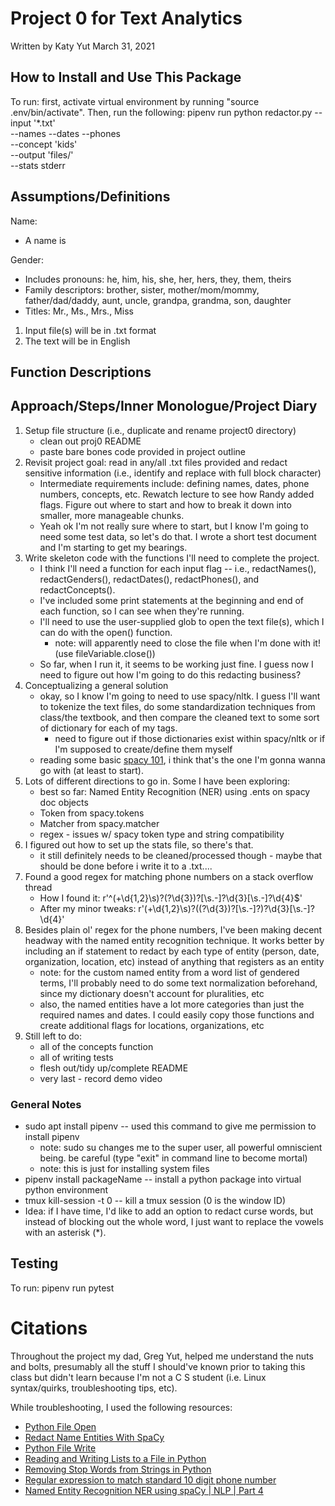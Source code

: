 # Project 0 for Text Analytics
Written by Katy Yut
March 31, 2021

## How to Install and Use This Package
To run: first, activate virtual environment by running "source .env/bin/activate". Then, run the following:
pipenv run python redactor.py --input '\*.txt' \
                    --names --dates --phones \
                    --concept 'kids' \
                    --output 'files/' \
                    --stats stderr

## Assumptions/Definitions
Name:
* A name is

Gender:
* Includes pronouns: he, him, his, she, her, hers, they, them, theirs
* Family descriptors: brother, sister, mother/mom/mommy, father/dad/daddy, aunt, uncle, grandpa, grandma, son, daughter
* Titles: Mr., Ms., Mrs., Miss 

1. Input file(s) will be in .txt format
2. The text will be in English

## Function Descriptions


## Approach/Steps/Inner Monologue/Project Diary
1. Setup file structure (i.e., duplicate and rename project0 directory)
	+ clean out proj0 README
	+ paste bare bones code provided in project outline
2. Revisit project goal: read in any/all .txt files provided and redact sensitive information (i.e., identify and replace with full block character)
	+ Intermediate requirements include: defining names, dates, phone numbers, concepts, etc. Rewatch lecture to see how Randy added flags. Figure out where to start and how to break it down into smaller, more manageable chunks. 
	+ Yeah ok I'm not really sure where to start, but I know I'm going to need some test data, so let's do that. I wrote a short test document and I'm starting to get my bearings.
3. Write skeleton code with the functions I'll need to complete the project.
	+ I think I'll need a function for each input flag -- i.e., redactNames(), redactGenders(), redactDates(), redactPhones(), and redactConcepts().
	+ I've included some print statements at the beginning and end of each function, so I can see when they're running. 
	+ I'll need to use the user-supplied glob to open the text file(s), which I can do with the open() function.
		- note: will apparently need to close the file when I'm done with it! (use fileVariable.close())
	+ So far, when I run it, it seems to be working just fine. I guess now I need to figure out how I'm going to do this redacting business?
4. Conceptualizing a general solution
	+ okay, so I know I'm going to need to use spacy/nltk. I guess I'll want to tokenize the text files, do some standardization techniques from class/the textbook, and then compare the cleaned text to some sort of dictionary for each of my tags.
		- need to figure out if those dictionaries exist within spacy/nltk or if I'm supposed to create/define them myself
	+ reading some basic [spacy 101](https://spacy.io/usage/spacy-101), i think that's the one I'm gonna wanna go with (at least to start).
5. Lots of different directions to go in. Some I have been exploring:
	+ best so far: Named Entity Recognition (NER) using .ents on spacy doc objects
	+ Token from spacy.tokens
	+ Matcher from spacy.matcher
	+ regex - issues w/ spacy token type and string compatibility
6. I figured out how to set up the stats file, so there's that. 
	+ it still definitely needs to be cleaned/processed though - maybe that should be done before i write it to a .txt....
7. Found a good regex for matching phone numbers on a stack overflow thread 
	+ How I found it: r'^(\+\d{1,2}\s)?\(?\d{3}\)?[\s.-]?\d{3}[\s.-]?\d{4}$'
	+ After my minor tweaks: r'(\+\d{1,2}\s)?(\(?\d{3}\)?[\s.-]?)?\d{3}[\s.-]?\d{4}'
8. Besides plain ol' regex for the phone numbers, I've been making decent headway with the named entity recognition technique. It works better by including an if statement to redact by each type of entity (person, date, organization, location, etc) instead of anything that registers as an entity
	+ note: for the custom named entity from a word list of gendered terms, I'll probably need to do some text normalization beforehand, since my dictionary doesn't account for pluralities, etc
	+ also, the named entities have a lot more categories than just the required names and dates. I could easily copy those functions and create additional flags for locations, organizations, etc
9. Still left to do:
	+ all of the concepts function
	+ all of writing tests
	+ flesh out/tidy up/complete README
	+ very last - record demo video

### General Notes
* sudo apt install pipenv -- used this command to give me permission to install pipenv
	+ note: sudo su changes me to the super user, all powerful omniscient being. be careful (type "exit" in command line to become mortal)
	+ note: this is just for installing system files
* pipenv install packageName -- install a python package into virtual python environment
* tmux kill-session -t 0 -- kill a tmux session (0 is the window ID)
* Idea: if I have time, I'd like to add an option to redact curse words, but instead of blocking out the whole word, I just want to replace the vowels with an asterisk (\*). 

## Testing
To run: pipenv run pytest


# Citations
Throughout the project my dad, Greg Yut, helped me understand the nuts and bolts, presumably all the stuff I should've known prior to taking this class but didn't learn because I'm not a C S student (i.e. Linux syntax/quirks, troubleshooting tips, etc). 

While troubleshooting, I used the following resources:
- [Python File Open](https://www.w3schools.com/python/python_file_open.asp)
- [Redact Name Entities With SpaCy](https://predictivehacks.com/redact-name-entities-with-spacy/)
- [Python File Write](https://www.w3schools.com/python/python_file_write.asp)
- [Reading and Writing Lists to a File in Python](https://stackabuse.com/reading-and-writing-lists-to-a-file-in-python/)
- [Removing Stop Words from Strings in Python](https://stackabuse.com/removing-stop-words-from-strings-in-python/#usingthespacylibrary)
- [Regular expression to match standard 10 digit phone number](https://stackoverflow.com/questions/16699007/regular-expression-to-match-standard-10-digit-phone-number/16699507#16699507)
- [Named Entity Recognition NER using spaCy | NLP | Part 4](https://towardsdatascience.com/named-entity-recognition-ner-using-spacy-nlp-part-4-28da2ece57c6)
